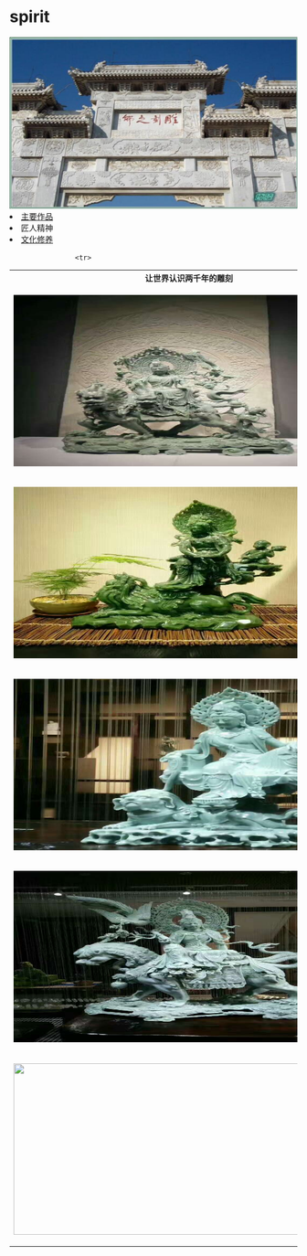 # spirit
<html>
<head>
<meta charset="utf-8"/>
</head>

<body>      	
<img src="https://github.com/liruida/cangku1/blob/master/5.jpg?raw=true" width="1400px" height="300px">
<li><a href="https://liruida.github.io/weixin/">主要作品</a></li>

<li>匠人精神</li>
<li><a href="https://liruida.github.io/culture/">文化修养</a></li>
<table>
<tr>
<th colspan="2">让世界认识两千年的雕刻</th>
</tr>
<tr>
<td><p> <img src="https://github.com/liruida/cangku1/blob/master/6.jpg?raw=true" width="600" height="300" /></p>
</td>
<td></td>
</tr>

<tr>
<td><p> <img src="https://github.com/liruida/cangku1/blob/master/7.jpg?raw=true
" width="600" height="300" /></p>
</td>
<td></td>
</tr>
<tr>
<td><p> <img src="https://github.com/liruida/cangku1/blob/master/8.jpg?raw=true
" width="600" height="300" /></p>
</td>
<td></td>
</tr>
<tr>
<td><p> <img src="https://github.com/liruida/cangku1/blob/master/10.jpg?raw=true
" width="600" height="300" /></p>
</td>
<td></td>
</tr>


					<tr>
<td><p> <img src="https://github.com/liruida/cangku1/blob/master/11.jpg?raw=true

" width="600" height="300" /></p>
</td>
<td></td>
</tr>



